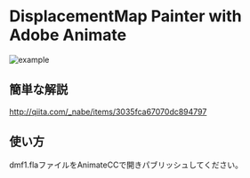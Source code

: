 # DisplacementMap Painter with Adobe Animate

![example](https://i.gyazo.com/6050634f42880375e73a0a745cbccb38.gif)

## 簡単な解説
http://qiita.com/_nabe/items/3035fca67070dc894797

## 使い方
dmf1.flaファイルをAnimateCCで開きパブリッシュしてください。

